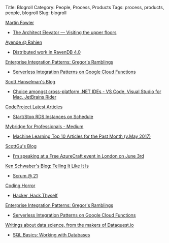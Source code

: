 Title: Blogroll
Category: People, Process, Products
Tags: process, products, people, blogroll
Slug: blogroll

[Martin Fowler](https://martinfowler.com)
* [The Architect Elevator — Visiting the upper floors](https://martinfowler.com/articles/architect-elevator.html)

[Ayende @ Rahien](https://ayende.com/blog/)
* [Distributed work in RavenDB 4.0](http://feedproxy.google.com/~r/AyendeRahien/~3/tM1RO4NS8m8/distributed-work-in-ravendb-4-0)

[Enterprise Integration Patterns: Gregor's Ramblings](http://www.enterpriseintegrationpatterns.com)
* [Serverless Integration Patterns on Google Cloud Functions](http://www.enterpriseintegrationpatterns.com/ramblings/google_cloud_functions.html)

[Scott Hanselman's Blog](https://www.hanselman.com/blog/)
* [Choice amongst cross-platform .NET IDEs - VS Code, Visual Studio for Mac, JetBrains Rider](http://feeds.hanselman.com/~/341423038/0/scotthanselman~Choice-amongst-crossplatform-NET-IDEs-VS-Code-Visual-Studio-for-Mac-JetBrains-Rider.aspx)

[CodeProject Latest Articles](https://www.codeproject.com)
* [Start/Stop RDS Instances on Schedule](https://www.codeproject.com/Tips/1190194/Start-Stop-RDS-Instances-on-Schedule)

[Mybridge for Professionals - Medium](https://medium.mybridge.co?source=rss----ab27849fe0f4---4)
* [Machine Learning Top 10 Articles for the Past Month (v.May 2017)](https://medium.mybridge.co/machine-learning-top-10-articles-for-the-past-month-v-may-2017-f66b865b3e99?source=rss----ab27849fe0f4---4)

[ScottGu's Blog](http://weblogs.asp.net:80/scottgu/)
* [I’m speaking at a Free AzureCraft event in London on June 3rd](http://weblogs.asp.net:80/scottgu/i-m-speaking-at-a-free-azurecraft-event-in-london-on-june-3rd)

[Ken Schwaber's Blog: Telling It Like It Is](https://kenschwaber.wordpress.com)
* [Scrum @ 21](https://kenschwaber.wordpress.com/2017/01/12/scrum-21/)

[Coding Horror](https://blog.codinghorror.com/)
* [Hacker, Hack Thyself](https://blog.codinghorror.com/hacker-hack-thyself/)

[Enterprise Integration Patterns: Gregor's Ramblings](http://www.enterpriseintegrationpatterns.com)
* [Serverless Integration Patterns on Google Cloud Functions](http://www.enterpriseintegrationpatterns.com/ramblings/google_cloud_functions.html)

[Writings about data science, from the makers of Dataquest.io](https://www.dataquest.io/blog/)
* [SQL Basics:  Working with Databases](https://www.dataquest.io/blog/sql-basics/)

